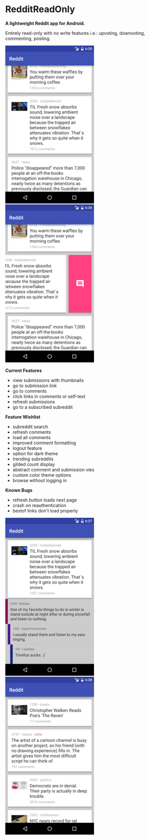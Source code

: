 # RedditReadOnly

**A lightweight Reddit app for Android.**

Entirely read-only with no write features i.e.: upvoting, downvoting, commenting, posting.

<a href="Screenshot 1"><img src="./screenshot1.png" height="500" width="281" ></a>
<a href="Screenshot 2"><img src="./screenshot2.png" height="500" width="281" ></a>

**Current Features**
 - view submissions with thumbnails
 - go to submission link
 - go to comments
 - click links in comments or self-text
 - refresh submissions
 - go to a subscribed subreddit

**Feature Wishlist**
 - subreddit search
 - refresh comments
 - load all comments
 - improved comment formatting 
 - logout feature
 - option for dark theme
 - trending subreddits
 - gilded count display
 - abstract comment and submission vies
 - custom color theme options
 - browse without logging in

**Known Bugs**
 - refresh button loads next page
 - crash on reauthentication
 - bestof links don't load properly
 
<a href="Screenshot 3"><img src="./screenshot3.png" height="500" width="281" ></a>
<a href="Screenshot 4"><img src="./screenshot4.png" height="500" width="281" ></a>


